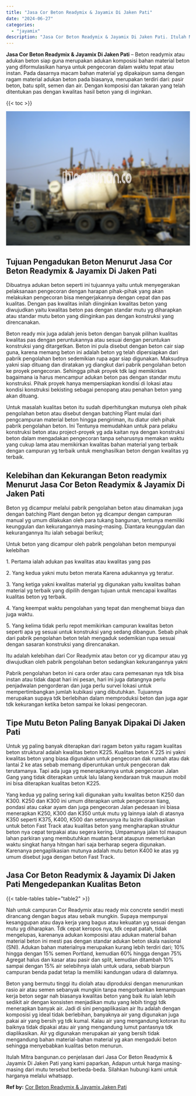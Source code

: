 ```yaml
---
title: "Jasa Cor Beton Readymix & Jayamix Di Jaken Pati"
date: "2024-06-27"
categories: 
  - "jayamix"
description: "Jasa Cor Beton Readymix & Jayamix Di Jaken Pati. Itulah Mitra bangunan.co penjelasan dari Jasa Cor Beton Readymix & Jayamix Di Jaken Pati yang kami paparkan,..."
---
```


**Jasa Cor Beton Readymix & Jayamix Di Jaken Pati** – Beton readymix atau adukan beton siap guna merupakan adukan komposisi bahan material beton yang diformulasikan hanya untuk pengecoran dalam waktu tepat atau instan. Pada dasarnya macam bahan material yg dipakaipun sama dengan ragam material adukan beton pada biasanya, merupakan terdiri dari: pasir beton, batu split, semen dan air. Dengan komposisi dan takaran yang telah ditentukan pas dengan kwalitas hasil beton yang di inginkan.

{{< toc >}}

![Jasa Cor Beton Readymix & Jayamix Di Jaken Pati](/images/jasa-cor-readymix-17.png)

## Tujuan Pengadukan Beton Menurut Jasa Cor Beton Readymix & Jayamix Di Jaken Pati

Dibuatnya adukan beton seperti ini tujuannya yaitu untuk menyegerakan pelaksanaan pengecoran dengan harapan pihak-pihak yang akan melakukan pengecoran bisa mengerjakannya dengan cepat dan pas kualitas. Dengan pas kwalitas inilah diinginkan kwalitas beton yang diwujudkan yaitu kwalitas beton pas dengan standar mutu yg diharapkan atau standar mutu beton yang diinginkan pas dengan konstruksi yang direncanakan.

Beton ready mix juga adalah jenis beton dengan banyak pilihan kualitas kwalitas pas dengan peruntukannya atau sesuai dengan peruntukan konstruksi yang ditargetkan. Beton ini pula disebut dengan beton cair siap guna, karena memang beton ini adalah beton yg telah dipersiapkan dari pabrik pengolahan beton sedemikian rupa agar siap digunakan. Maksudnya yakni siap dituang dan diratakan yg diangkut dari pabrik pengolahan beton ke proyek pengecoran. Sehingga pihak proyek tdk lagi memikirkan bagaimana ia harus mencampur adukan beton pas dengan standar mutu konstruksi. Pihak proyek hanya mempersiapkan kondisi di lokasi atau kondisi konstruksi bekisting sebagai penopang atau penahan beton yang akan dituang.

Untuk masalah kualitas beton itu sudah diperhitungkan mutunya oleh pihak pengolahan beton atau disebut dengan batching Plant mulai dari pengcampuran material beton hingga pengiriman, itu diatur oleh pihak pabrik pengolahan beton. Ini Tentunya memudahkan untuk para pelaku konstruksi beton atau project-proyek yg ada kaitan nya dengan konstruksi beton dalam mengadakan pengecoran tanpa seharusnya memakan waktu yang cukup lama atau memikirkan kwalitas bahan material yang terbaik dengan campuran yg terbaik untuk menghasilkan beton dengan kwalitas yg terbaik.

## Kelebihan dan Kekurangan Beton readymix Menurut Jasa Cor Beton Readymix & Jayamix Di Jaken Pati

Beton yg dicampur melalui pabrik pengolahan beton atau dinamakan juga dengan batching Plant dengan beton yg dicampur dengan campuran manual yg umum dilakukan oleh para tukang bangunan, tentunya memiliki keunggulan dan kekurangannya masing-masing. Diantara keunggulan dan kekurangannya Itu ialah sebagai berikut;

Untuk beton yang dicampur oleh pabrik pengolahan beton mempunyai kelebihan

1\. Pertama ialah adukan pas kwalitas atau kwalitas yang pas

2\. Yang kedua yakni mutu beton merata Karena adukannya yg teratur.

3\. Yang ketiga yakni kwalitas material yg digunakan yaitu kwalitas bahan material yg terbaik yang dipilih dengan tujuan untuk mencapai kwalitas kualitas beton yg terbaik.

4\. Yang keempat waktu pengolahan yang tepat dan menghemat biaya dan juga waktu.

5\. Yang kelima tidak perlu repot memikirkan campuran kwalitas beton seperti apa yg sesuai untuk konstruksi yang sedang dibangun. Sebab pihak dari pabrik pengolahan beton telah mengaduk sedemikian rupa sesuai dengan sasaran konstruksi yang direncanakan.

Itu adalah kelebihan dari Cor Readymix atau beton cor yg dicampur atau yg diwujudkan oleh pabrik pengolahan beton sedangkan kekurangannya yakni

Pabrik pengolahan beton ini cara order atau cara pemesanan nya tdk bisa instan atau tidak dapat hari ini pesan, hari ini juga datangnya perlu penjadwalan pengorderan dan juga perlu survei lokasi untuk mempertimbangkan jumlah kubikasi yang dibutuhkan. Tujuannya merupakan supaya tdk berlebihan dalam memproduksi beton dan juga agar tdk kekurangan ketika beton sampai ke lokasi pengecoran.

## Tipe Mutu Beton Paling Banyak Dipakai Di Jaken Pati

Untuk yg paling banyak diterapkan dari ragam beton yaitu ragam kualitas beton struktural adalah kwalitas beton K225. Kualitas beton K 225 ini yakni kwalitas beton yang biasa digunakan untuk pengecoran dak rumah atau dak lantai 2 ke atas sebab memang diperuntukan untuk pengecoran dak terutamanya. Tapi ada juga yg menerapkannya untuk pengecoran Jalan Gang yang tidak diterapkan untuk lalu lalang kendaraan truk maupun mobil ini bisa diterapkan kualitas beton K225.

Yang kedua yg paling sering kali digunakan yaitu kwalitas beton K250 dan K300. K250 dan K300 ini umum diterapkan untuk pengecoran tiang, pondasi atau cakar ayam dan juga pengecoran Jalan pedesaan ini biasa menerapkan K250, K300 dan K350 untuk mutu yg lainnya ialah di atasnya K350 seperti K375, K400, K500 dan seterusnya itu lazim diaplikasikan untuk beton Fast Track atau kualitas beton yang mengharapkan struktur beton nya cepat terpakai atau segera kering. Umpamanya jalan tol maupun lahan parkiran yang membutuhkan muatan berat ataupun memerlukan waktu singkat hanya hitngan hari saja berharap segera digunakan. Karenanya pengaplikasian mutunya adalah mutu beton K400 ke atas yg umum disebut juga dengan beton Fast Track.

## Jasa Cor Beton Readymix & Jayamix Di Jaken Pati Mengedepankan Kualitas Beton

{{< table-tables table="table2" >}}

Nah untuk campuran Cor Readymix atau ready mix concrete sendiri mesti dirancang dengan bagus atau sebaik mungkin. Supaya mempunyai kesanggupan atau daya kerja yang bagus atau kekuatan yg sesuai dengan mutu yg diharapkan. Tdk cepat keropos nya, tdk cepat patah, tidak mengelupas, karenanya adukan komposisi atau adukan material bahan material beton ini mesti pas dengan standar adukan beton skala nasional (SNI). Adukan bahan materialnya merupakan kurang lebih terdiri dari; 10% hingga dengan 15% semen Portland, kemudian 60% hingga dengan 75% Agregat halus dan kasar atau pasir dan split, kemudian ditambah 10% sampai dengan 15% air selebihnya ialah untuk udara, sebab biarpun campuran benda padat tetap Ia memiliki kandungan udara di dalamnya.

Beton yang bermutu tinggi itu diolah atau diproduksi dengan menurunkan rasio air atau semen sebanyak mungkin tanpa mengorbankan kemampuan kerja beton segar nah biasanya kwalitas beton yang baik itu ialah lebih sedikit air dengan konsisten menjadikan mutu yang lebih tinggi tdk menerapkan banyak air. Jadi di sini pengaplikasian air Itu adalah dengan komposisi yg ideal tidak berlebihan, banyaknya air yang digunakan juga pakai air yang bersih yg tdk kumal. Kalau air yang mengandung kotoran itu baiknya tidak dipakai atau air yang mengandung lumut pantasnya tdk diaplikasikan. Air yg digunakan merupakan air yang bersih tidak mengandung bahan material-bahan material yg akan mengaduki beton sehingga menyebabkan kualitas beton menurun.

Itulah Mitra bangunan.co penjelasan dari Jasa Cor Beton Readymix & Jayamix Di Jaken Pati yang kami paparkan, Adapun untuk harga masing-masing dari mutu tersebut berbeda-beda. Silahkan hubungi kami untuk harganya melalui whatsapp.

**Ref by:** [Cor Beton Readymix & Jayamix Jaken Pati](https://id.wikipedia.org/wiki/Cor)
